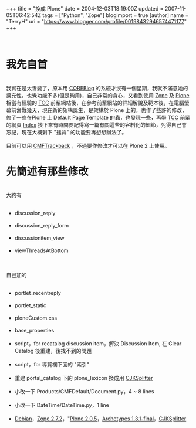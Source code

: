 +++
title = "換成 Plone"
date = 2004-12-03T18:19:00Z
updated = 2007-11-05T06:42:54Z
tags = ["Python", "Zope"]
blogimport = true 
[author]
	name = "TerryH"
	uri = "https://www.blogger.com/profile/00198432946574471177"
+++

<br /><h1>我先自首</h1><br />我實在是太善變了，原本用 <a href="http://coreblog.org/">COREBlog</a> 的系統才沒有一個星期，我就不滿意她的擴充性，也覺功能不多(但是夠用)，自己非常的貪心，又看到使用 <a href="http://www.zope.org/">Zope</a> 及 <a href="http://www.plone.org/">Plone</a> 相當有經驗的 <a href="http://blog.tcchou.org/">TCC</a> 前輩網站後，在參考前輩網站的詳細解說及範本後，在電腦螢幕前奮戰幾天，現在新的架構誕生，是架構於 Plone 上的，也作了些許的修改，修了一些在Plone 上 Default Page Template 的蟲，也發現一些，再學 <a href="http://blog.tcchou.org">TCC</a> 前輩的網頁 <a href="http://blog.tcchou.org/dict/index">Index</a> 接下來有時間要記得寫一篇有關這些的客制化的細節，免得自己會忘記，現在大概剩下 "搥背" 的功能要再想想辦法了。<br /><br />目前可以用 <a href="http://sukima.ddo.jp/Plone/Members/yusei/Download/">CMFTrackback</a> ，不過要作修改才可以在 Plone 2 上使用。<br /><h1>先簡述有那些修改</h1><br />大約有<br /><ul><br />	<li>discussion_reply</li><br />	<li>discussion_reply_form</li><br />	<li>discussionitem_view</li><br />	<li>viewThreadsAtBottom</li><br /></ul><br />自己加的<br /><ul><br />	<li>portlet_recentreply</li><br />	<li>portlet_static</li><br />	<li>ploneCustom.css</li><br />	<li>base_properties</li><br />	<li>script，for recatalog discussion item，解決 Discussion Item, 在 Clear Catalog 後重建，後找不到的問題</li><br />	<li>script，for 導覽欄下面的 "索引"</li><br />	<li>重建 portal_catalog 下的  plone_lexicon 換成用 <a href="http://www.zope.org/Members/panjunyong/CJKSplitter">CJKSplitter</a></li><br />	<li>小改一下 Products/CMFDefault/Document.py，4 ~ 8 lines</li><br />	<li>小改一下 DateTime/DateTime.py，1 line</li><br />	<li><a href="http://www.debian.org">Debian</a>，<a href="http://www.zope.org/">Zope 2.7.2</a>，"<a href="http://www.plone.org/">Plone 2.0.5</a>，<a href="http://plone.org/documentation/archetypes">Archetypes 1.3.1-final</a>，<a href="http://www.zope.org/Members/panjunyong/CJKSplitter">CJKSplitter</a></li><br /></ul>
